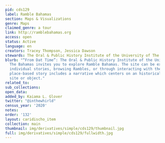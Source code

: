 ```yaml
---
pid: cds129
label: Ramble Bahamas
section: Maps & Visualizations
genre: Maps
claimed_genre: a tour
link: http://ramblebahamas.org
access: open
status: Active
language: en
creators: Tracey Thompson, Jessica Dawson
stewards: The Oral & Public History Institute of the University of The Bahamas
blurb: "“From Dat Time”: The Oral & Public History Institute of the University of
  The Bahamas invites you to explore Ramble Bahamas. The site can be explored by browsing
  individual stories, browsing Rambles, or through interacting with the map. Each
  place-based story includes a narrative which centers on an historically significant
  site or object."
related_to:
sub_collections:
open_data:
added_by: Kaiama L. Glover
twitter: "@inthewhirld"
census_year: '2020'
notes:
order: '132'
layout: caridischo_item
collection: main
thumbnail: img/derivatives/simple/cds129/thumbnail.jpg
full: img/derivatives/simple/cds129/fullwidth.jpg
---
```

